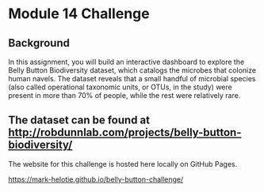 # Module 14 Challenge

## Background

In this assignment, you will build an interactive dashboard to explore the Belly Button Biodiversity dataset, which catalogs the microbes that colonize human navels.  The dataset reveals that a small handful of microbial species (also called operational taxonomic units, or OTUs, in the study) were present in more than 70% of people, while the rest were relatively rare.

The dataset can be found at http://robdunnlab.com/projects/belly-button-biodiversity/
------------------------------------------------------------------------------------

The website for this challenge is hosted here locally on GitHub Pages.

https://mark-helotie.github.io/belly-button-challenge/
